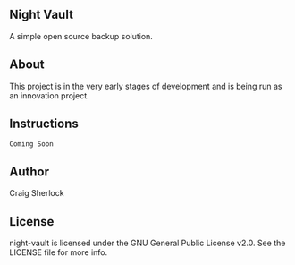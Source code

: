 ## Night Vault
A simple open source backup solution.

## About
This project is in the very early stages of development and is being run as an innovation project.


## Instructions
```
Coming Soon
```

## Author
Craig Sherlock

## License
night-vault is licensed under the GNU General Public License v2.0. See the LICENSE file for more info.

